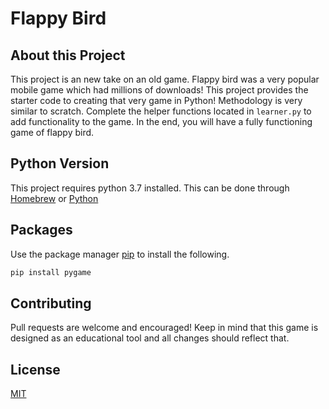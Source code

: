 # Flappy Bird

## About this Project
This project is an new take on an old game. Flappy bird was a very popular mobile game which had millions of downloads! This project provides the starter code to creating that very game in Python! Methodology is very similar to scratch. Complete the helper functions located in ```learner.py``` to add functionality to the game. In the end, you will have a fully functioning game of flappy bird.

## Python Version
This project requires python 3.7 installed. This can be done through [Homebrew](https://brew.sh/) or [Python](https://www.python.org/)
## Packages
Use the package manager [pip](https://pip.pypa.io/en/stable/) to install the following.

```bash
pip install pygame
```

## Contributing
Pull requests are welcome and encouraged! Keep in mind that this game is designed as an educational tool and all changes should reflect that.

## License
[MIT](https://choosealicense.com/licenses/mit/)
